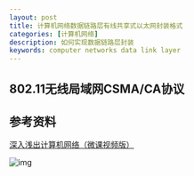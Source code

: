 ```yaml
---
layout: post
title: 计算机网络数据链路层有线共享式以太网封装格式
categories: [计算机网络]
description: 如何实现数据链路层封装
keywords: computer networks data link layer 
---
```


## 802.11无线局域网CSMA/CA协议

## 参考资料

[深入浅出计算机网络（微课视频版）](http://www.tup.tsinghua.edu.cn/booksCenter/book_09342101.html)

![img](https://wendaocsmaster.github.io/images/blog/093421-01.jpg)

